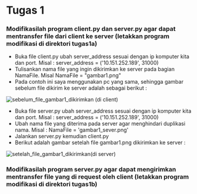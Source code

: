 # Tugas 1
### Modifikasilah program client.py dan server.py agar dapat mentransfer file dari client ke server (letakkan program modifikasi di direktori tugas1a)
- Buka file client.py ubah server_address sesuai dengan ip komputer kita dan port. Misal : server_address = ('10.151.252.189', 31000)
- Tulisankan nama file yang ingin dikirimkan ke server pada bagian NamaFile. Misal NamaFile = "gambar1.png"
- Pada contoh ini saya menggunakan pc yang sama, sehingga gambar sebelum file dikirim ke server adalah sebagai berikut :

![sebelum_file_gambar1_dikirimkan (di client)](https://user-images.githubusercontent.com/37019733/75686541-0334d080-5ccf-11ea-8e12-06701b256a06.JPG)

- Buka file server.py ubah server_address sesuai dengan ip komputer kita dan port. Misal : server_address = ('10.151.252.189', 31000)
- Ubah nama file yang diterima pada server agar menghindari duplikasi nama. Misal : NamaFile = 'gambar1_sever.png'
- Jalankan server.py kemudian client.py
- Berikut adalah gambar setelah file gambar1.png dikirimkan ke server :

![setelah_file_gambar1_dikirimkan(di server)](https://user-images.githubusercontent.com/37019733/75688165-97a03280-5cd1-11ea-8dd7-1dc9d574f9fb.JPG)

### Modifikasilah program server.py agar dapat mengirimkan mentransfer file yang di request oleh client (letakkan program modifikasi di direktori tugas1b)
